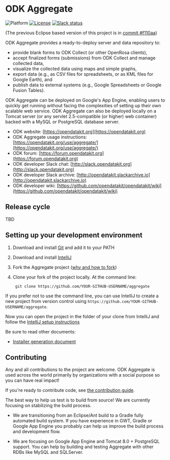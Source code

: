 # ODK Aggregate
![Platform](https://img.shields.io/badge/platform-Java-blue.svg)
[![License](https://img.shields.io/badge/license-Apache%202.0-blue.svg)](https://opensource.org/licenses/Apache-2.0)
[![Slack status](http://slack.opendatakit.org/badge.svg)](http://slack.opendatakit.org)

(The previous Eclipse based version of this project is in [commit #f110aa](https://github.com/opendatakit/aggregate/commit/f110aa938099ef0e596868bec057b6a3fa9ddabe)) 
 
ODK Aggregate provides a ready-to-deploy server and data repository to:

- provide blank forms to ODK Collect (or other OpenRosa clients),
- accept finalized forms (submissions) from ODK Collect and manage collected data,
- visualize the collected data using maps and simple graphs,
- export data (e.g., as CSV files for spreadsheets, or as KML files for Google Earth), and
- publish data to external systems (e.g., Google Spreadsheets or Google Fusion Tables).

ODK Aggregate can be deployed on Google's App Engine, enabling users to quickly get running without facing the complexities of setting up their own scalable web service. ODK Aggregate can also be deployed locally on a Tomcat server (or any servlet 2.5-compatible (or higher) web container) backed with a MySQL or PostgreSQL database server.

* ODK website: [https://opendatakit.org](https://opendatakit.org)
* ODK Aggregate usage instructions: [https://opendatakit.org/use/aggregate/](https://opendatakit.org/use/aggregate/)
* ODK forum: [https://forum.opendatakit.org](https://forum.opendatakit.org)
* ODK developer Slack chat: [http://slack.opendatakit.org](http://slack.opendatakit.org) 
* ODK developer Slack archive: [http://opendatakit.slackarchive.io](http://opendatakit.slackarchive.io) 
* ODK developer wiki: [https://github.com/opendatakit/opendatakit/wiki](https://github.com/opendatakit/opendatakit/wiki)

## Release cycle

TBD

## Setting up your development environment

1. Download and install [Git](https://git-scm.com/downloads) and add it to your PATH

1. Download and install [IntelliJ](https://www.jetbrains.com/idea/) 

1. Fork the Aggregate project ([why and how to fork](https://help.github.com/articles/fork-a-repo/))

1. Clone your fork of the project locally. At the command line:

        git clone https://github.com/YOUR-GITHUB-USERNAME/aggregate

If you prefer not to use the command line, you can use IntelliJ to create a new project from version control using `https://github.com/YOUR-GITHUB-USERNAME/aggregate`. 

Now you can open the project in the folder of your clone from IntelliJ and follow the [IntelliJ setup instructions](./docs/intellij_setup.md)

Be sure to read other documents:

- [Installer generation document](./docs/installer_generation.md)
 
## Contributing

Any and all contributions to the project are welcome. ODK Aggregate is used across the world primarily by organizations with a social purpose so you can have real impact!

If you're ready to contribute code, see [the contribution guide](CONTRIBUTING.md).

The best way to help us test is to build from source! We are currently focusing on stabilizing the build process.

- We are transitioning from an Eclipse/Ant build to a Gradle fully automated build system. If you have experience in GWT, Gradle or Google App Engine you probably can help us improve the build process and development flow.

- We are focusing on Google App Engine and Tomcat 8.0 + PostgreSQL support. You can help by building and testing Aggregate with other RDBs like MySQL and SQLServer.